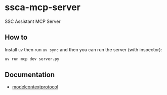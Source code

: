 # ssca-mcp-server
SSC Assistant MCP Server

## How to

Install `uv` then run `uv sync` and then you can run the server (with inspector):

```bash
uv run mcp dev server.py
```

## Documentation
* [modelcontextprotocol](https://github.com/modelcontextprotocol/python-sdk)

